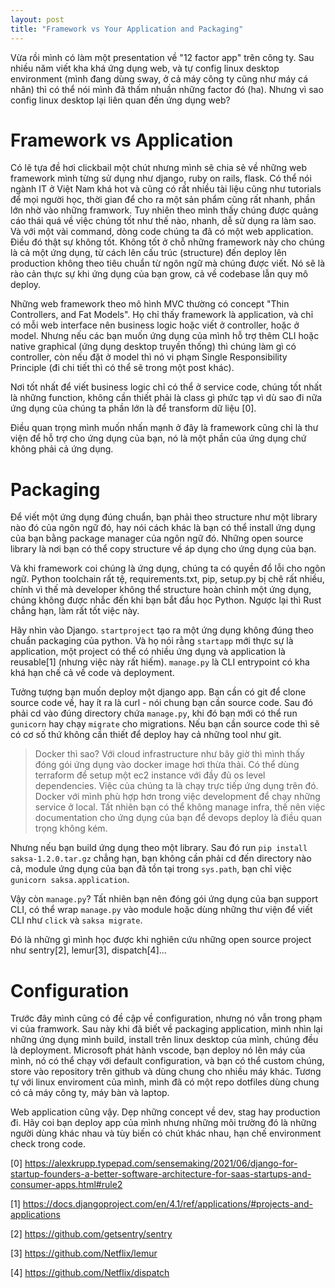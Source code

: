 ```yaml
---
layout: post
title: "Framework vs Your Application and Packaging"
---
```


Vừa rồi mình có làm một presentation về "12 factor app" trên công ty. Sau nhiều
năm viết kha khá ứng dụng web, và tự config linux desktop environment (mình đang
dùng sway, ở cả máy công ty cũng như máy cá nhân) thì có thể nói mình đã thấm nhuần
những factor đó (ha). Nhưng vì sao config linux desktop lại liên quan đến ứng dụng
web?

# Framework vs Application

Có lẽ tựa đề hơi clickbail một chút nhưng mình sẽ chia sẻ về những web framework
mình từng sử dụng như django, ruby on rails, flask. Có thể nói ngành IT ở Việt
Nam khá hot và cũng có rất nhiều tài liệu cũng như tutorials để mọi người học,
thời gian để cho ra một sản phẩm cũng rất nhanh, phần lớn nhờ vào những
framwork. Tuy nhiên theo mình thấy chúng được quảng cáo thái quá về việc chúng
tốt như thế nào, nhanh, dễ sử dụng ra làm sao. Và với một vài command, dòng code
chúng ta đã có một web application. Điều đó thật sự không tốt. Không tốt ở chỗ những
framework này cho chúng là cả một ứng dụng, từ cách lên cấu trúc (structure) đến
deploy lên production không theo tiêu chuẩn từ ngôn ngữ mà chúng được viết. Nó
sẽ là rào cản thực sự khi ứng dụng của bạn grow, cả về codebase lẫn quy mô
deploy.

Những web framework theo mô hình MVC thường có concept "Thin Controllers, and
Fat Models". Họ chỉ thấy framework là application, và chỉ có mỗi web interface
nên business logic hoặc viết ở controller, hoặc ở model. Nhưng nếu các bạn muốn
ứng dụng của mình hỗ trợ thêm CLI hoặc native graphical (ứng dụng desktop truyền
thống) thì chúng làm gì có controller, còn nếu đặt ở model thì nó vi phạm Single
Responsibility Principle (đi chi tiết thì có thể sẽ trong một post khác).

Nơi tốt nhất để viết business logic chỉ có thể ở service code, chúng tốt nhất là
những function, không cần thiết phải là class gì phức tạp vì dù sao đi nữa ứng
dụng của chúng ta phần lớn là để transform dữ liệu [0].

Điều quan trọng mình muốn nhấn mạnh ở đây là framework cũng chỉ là thư viện để
hỗ trợ cho ứng dụng của bạn, nó là một phần của ứng dụng chứ không phải cả ứng
dụng.

# Packaging

Để viết một ứng dụng đúng chuẩn, bạn phải theo structure như một library nào đó
của ngôn ngữ đó, hay nói cách khác là bạn có thể install ứng dụng của bạn bằng
package manager của ngôn ngữ đó. Những open source library là nơi bạn có thể
copy structure về áp dụng cho ứng dụng của bạn.

Và khi framework coi chúng là ứng dụng, chúng ta có quyền đổ lỗi cho ngôn ngữ.
Python toolchain rất tệ, requirements.txt, pip, setup.py bị chê rất nhiều, chính
vì thế mà developer không thể structure hoàn chỉnh một ứng dụng, chúng không
được nhắc đến khi bạn bắt đầu học Python. Ngược lại thì Rust chẳng hạn, làm rất
tốt việc này.

Hãy nhìn vào Django. `startproject` tạo ra một ứng dụng không đúng theo chuẩn
packaging của python. Và họ nói rằng `startapp` mới thực sự là application, một
project có thể có nhiều ứng dụng và application là reusable[1] (nhưng việc này rất
hiếm). `manage.py` là CLI entrypoint có kha khá hạn chế cả về code và
deployment.

Tưởng tượng bạn muốn deploy một django app. Bạn cần có git để clone source code
về, hay ít ra là curl - nói chung bạn cần source code. Sau đó phải cd vào đúng
directory chứa `manage.py`, khi đó bạn mới có thể run `gunicorn` hay chạy
`migrate` cho migrations. Nếu bạn cần source code thì sẽ có cơ số thứ không cần
thiết để deploy hay cả những tool như git.

>Docker thì sao? Với cloud infrastructure như bây giờ thì mình thấy đóng gói ứng
dụng vào docker image hơi thừa thải. Có thể dùng terraform để setup một
ec2 instance với đầy đủ os level dependencies. Việc của chúng ta là chạy trực
tiếp ứng dụng trên đó. Docker với mình phù hợp hơn trong việc development để chạy
những service ở local. Tất nhiên bạn có thể không manage infra, thế nên việc
documentation cho ứng dụng của bạn để devops deploy là điều quan trọng không
kém.

Nhưng nếu bạn build ứng dụng theo một library. Sau đó run `pip install
saksa-1.2.0.tar.gz` chẳng hạn, bạn không cần phải cd đến directory nào cả,
module ứng dụng của bạn đã tồn tại trong `sys.path`, bạn chỉ việc `gunicorn
saksa.application`.

Vậy còn `manage.py`? Tất nhiên bạn nên đóng gói ứng dụng của bạn support CLI, có
thể wrap `manage.py` vào module hoặc dùng những thư viện để viết CLI như `click`
và `saksa migrate`.

Đó là những gì mình học được khi nghiên cứu những open source project như
sentry[2], lemur[3], dispatch[4]...

# Configuration

Trước đây mình cũng có đề cập về configuration, nhưng nó vẫn trong phạm vi của
framwork. Sau này khi đã biết về packaging application, mình nhìn lại những ứng
dụng mình build, install trên linux desktop của mình, chúng đều là deployment.
Microsoft phát hành vscode, bạn deploy nó lên máy của mình, nó có thể chạy với
default configuration, và bạn có thể custom chúng, store vào repository trên
github và dùng chung cho nhiều máy khác. Tương tự với linux enviroment của mình,
mình đã có một repo dotfiles dùng chung có cả máy công ty, máy bàn và laptop.

Web application cũng vậy. Dẹp những concept về dev, stag hay production đi. Hãy
coi bạn deploy app của mình nhưng những môi trường đó là những người dùng khác
nhau và tùy biến có chút khác nhau, hạn chế environment check trong code.

[0] https://alexkrupp.typepad.com/sensemaking/2021/06/django-for-startup-founders-a-better-software-architecture-for-saas-startups-and-consumer-apps.html#rule2

[1] https://docs.djangoproject.com/en/4.1/ref/applications/#projects-and-applications

[2] https://github.com/getsentry/sentry

[3] https://github.com/Netflix/lemur

[4] https://github.com/Netflix/dispatch
